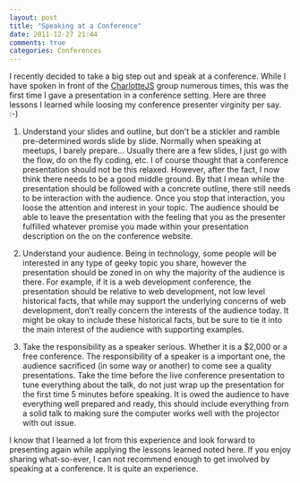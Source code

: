 ```yaml
---
layout: post
title: "Speaking at a Conference"
date: 2011-12-27 21:44
comments: true
categories: Conferences
---
```


I recently decided to take a big step out and speak at a conference. While I have spoken in front of the [CharlotteJS](http://www.charlottejs.org, "Charlotte JavaScript Meetup") group numerous times, this was the first time I gave a presentation in a conference setting. Here are three lessons I learned while loosing my conference presenter virginity per say. :-)

1. Understand your slides and outline, but don’t be a stickler and ramble pre-determined words slide by slide. Normally when speaking at meetups, I barely prepare... Usually there are a few slides, I just go with the flow, do on the fly coding, etc. I of course thought that a conference presentation should not be this relaxed. However, after the fact, I now think there needs to be a good middle ground. By that I mean while the presentation should be followed with a concrete outline, there still needs to be interaction with the audience. Once you stop that interaction, you loose the attention and interest in your topic. The audience should be able to leave the presentation with the feeling that you as the presenter fulfilled whatever promise you made within your presentation description on the on the conference website. 

2. Understand your audience. Being in technology, some people will be interested in any type of geeky topic you share, however the presentation should be zoned in on why the majority of the audience is there. For example, if it is a web development conference, the presentation should be relative to web development, not low level historical facts, that while may support the underlying concerns of web development, don’t really concern the interests of the audience today. It might be okay to include these historical facts, but be sure to tie it into the main interest of the audience with supporting examples. 

3. Take the responsibility as a speaker serious. Whether it is a $2,000 or a free conference. The responsibility of a speaker is a important one, the audience sacrificed (in some way or another) to come see a quality presentations. Take the time before the live conference presentation to tune everything about the talk, do not just wrap up the presentation for the first time 5 minutes before speaking. It is owed the audience to have everything well prepared and ready, this should include everything from a solid talk to making sure the computer works well with the projector with out issue.

I know that I learned a lot from this experience and look forward to presenting again while applying the lessons learned noted here. If you enjoy sharing what-so-ever, I can not recommend enough to get involved by speaking at a conference. It is quite an experience.